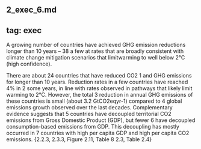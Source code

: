 
2_exec_6.md
---
tag: exec
---

A growing number of countries have achieved GHG emission reductions longer than 10 years – 38 a few at rates that are broadly consistent with climate change mitigation scenarios that limitwarming to well below 2°C (high confidence).

There are about 24 countries that have reduced CO2 1 and GHG emissions for longer than 10 years. Reduction rates in a few countries have reached 4% in 2 some years, in line with rates observed in pathways that likely limit warming to 2°C. However, the total 3 reduction in annual GHG emissions of these countries is small (about 3.2 GtCO2eqyr-1) compared to 4 global emissions growth observed over the last decades. Complementary evidence suggests that 5 countries have decoupled territorial CO2 emissions from Gross Domestic Product (GDP), but fewer 6 have decoupled consumption-based emissions from GDP. This decoupling has mostly occurred in 7 countries with high per capita GDP and high per capita CO2 emissions. {2.2.3, 2.3.3, Figure 2.11, Table 8 2.3, Table 2.4}

